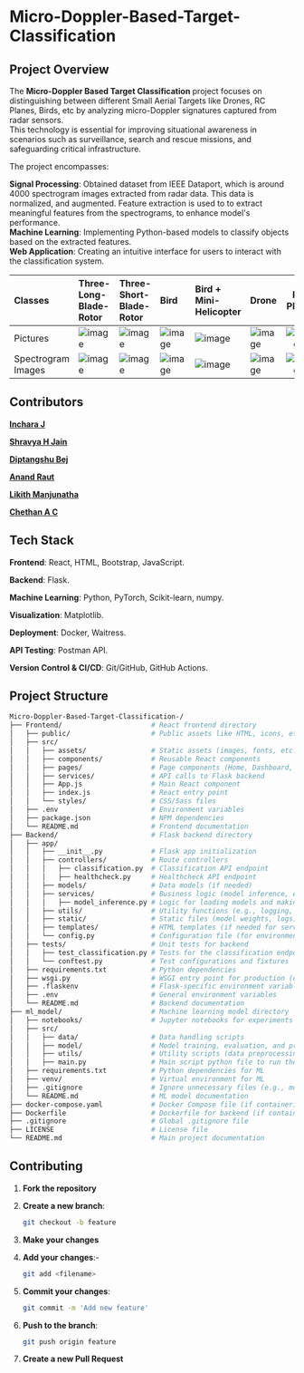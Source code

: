 
# Micro-Doppler-Based-Target-Classification

## Project Overview

The **Micro-Doppler Based Target Classification** project focuses on distinguishing between different Small Aerial Targets like Drones, RC Planes, Birds, etc by analyzing micro-Doppler signatures captured from radar sensors. <br>
This technology is essential for improving situational awareness in scenarios such as surveillance, search and rescue missions, and safeguarding critical infrastructure. <br>

The project encompasses:

**Signal Processing**: Obtained dataset from IEEE Dataport, which is around 4000 spectrogram images extracted from radar data. This data is normalized, and augmented. Feature extraction is used to to extract meaningful features                           from the spectrograms, to enhance model's performance.<br>
**Machine Learning**: Implementing Python-based models to classify objects based on the extracted features.<br>
**Web Application**: Creating an intuitive interface for users to interact with the classification system.<br>


| Classes | Three-Long-Blade-Rotor | Three-Short-Blade-Rotor | Bird | Bird + Mini-Helicopter | Drone | RC Plane |
|:--------|:------------------------|:-----------------------|:-----|:-----------------------|:------|:---------:|
| Pictures | ![image](https://github.com/user-attachments/assets/7006926f-85d9-47da-8289-b3236dc158d8)| ![image](https://github.com/user-attachments/assets/fe8962c3-1660-4732-ad0e-daee44cd3e27) | ![image](https://github.com/user-attachments/assets/d396b45a-1c45-4f8c-a73e-dd0d850661f3) | ![image](https://github.com/user-attachments/assets/ab27f402-83ed-4196-aa03-f3a1727212f8) | ![image](https://github.com/user-attachments/assets/a5f9c9da-198c-42b6-a9ba-04ad240e1448) | ![image](https://github.com/user-attachments/assets/2634c1c5-a1a4-41ed-b8b2-b9b2c9111e5f) | 
| Spectrogram Images | ![image](https://github.com/user-attachments/assets/4eacd2ae-aff1-46c1-84aa-7c35b9354edd) | ![image](https://github.com/user-attachments/assets/34cf66ed-5f45-47d7-8517-eee29e4b1c48) | ![image](https://github.com/user-attachments/assets/7d45fd48-19a1-4bec-83ad-53cb37fb72d9) | ![image](https://github.com/user-attachments/assets/7c335c47-f2a2-41fe-b9b7-02faae0e542b) | ![image](https://github.com/user-attachments/assets/51c2aa8f-cac6-4436-8c13-da3fed6cd21a) | ![image](https://github.com/user-attachments/assets/3da26ff9-8eb9-4fa4-a9e5-fb9c5329b55c) | 










 



## Contributors 

**[Inchara J](https://github.com/Incharajayaram)**<br>

**[Shravya H Jain](https://github.com/shravya312)**<br>

**[Diptangshu Bej](https://github.com/DiptangshuBej)**<br>

**[Anand Raut](https://github.com/Anand-Raut9)**<br>

**[Likith Manjunatha](https://github.com/Likith-m-22)**<br>

**[Chethan A C](https://github.com/chethanac15)**<br>

## Tech Stack

**Frontend**: React, HTML, Bootstrap, JavaScript.<br>

**Backend**: Flask.<br>

**Machine Learning**: Python, PyTorch, Scikit-learn, numpy.<br>

**Visualization**: Matplotlib.<br>

**Deployment**: Docker, Waitress.<br>

**API Testing**: Postman API.<br>

**Version Control & CI/CD**: Git/GitHub, GitHub Actions.<br>

## Project Structure

```sh
Micro-Doppler-Based-Target-Classification-/
├── Frontend/                      # React frontend directory
│   ├── public/                    # Public assets like HTML, icons, etc.
│   ├── src/
│   │   ├── assets/                # Static assets (images, fonts, etc.)
│   │   ├── components/            # Reusable React components
│   │   ├── pages/                 # Page components (Home, Dashboard, etc.)
│   │   ├── services/              # API calls to Flask backend
│   │   ├── App.js                 # Main React component
│   │   ├── index.js               # React entry point
│   │   └── styles/                # CSS/Sass files
│   ├── .env                       # Environment variables
│   ├── package.json               # NPM dependencies
│   └── README.md                  # Frontend documentation
├── Backend/                       # Flask backend directory
│   ├── app/
│   │   ├── __init__.py            # Flask app initialization
│   │   ├── controllers/           # Route controllers
│   │   │   ├── classification.py  # Classification API endpoint
│   │   │   ├── healthcheck.py     # Healthcheck API endpoint
│   │   ├── models/                # Data models (if needed)
│   │   ├── services/              # Business logic (model inference, etc.)
│   │   │   ├── model_inference.py # Logic for loading models and making predictions
│   │   ├── utils/                 # Utility functions (e.g., logging, error handling)
│   │   ├── static/                # Static files (model weights, logs)
│   │   ├── templates/             # HTML templates (if needed for serving static pages)
│   │   └── config.py              # Configuration file (for environment variables, etc.)
│   ├── tests/                     # Unit tests for backend
│   │   ├── test_classification.py # Tests for the classification endpoint
│   │   └── conftest.py            # Test configurations and fixtures
│   ├── requirements.txt           # Python dependencies
│   ├── wsgi.py                    # WSGI entry point for production (optional)
│   ├── .flaskenv                  # Flask-specific environment variables
│   ├── .env                       # General environment variables
│   └── README.md                  # Backend documentation
├── ml_model/                      # Machine learning model directory
│   ├── notebooks/                 # Jupyter notebooks for experiments and model training
│   ├── src/
│   │   ├── data/                  # Data handling scripts
│   │   ├── model/                 # Model training, evaluation, and prediction scripts
│   │   ├── utils/                 # Utility scripts (data preprocessing, visualization)
│   │   ├── main.py                # Main script python file to run the pretrained moddel
│   ├── requirements.txt           # Python dependencies for ML
│   ├── venv/                      # Virtual environment for ML
│   ├── .gitignore                 # Ignore unnecessary files (e.g., model weights, virtual env)
│   └── README.md                  # ML model documentation
├── docker-compose.yaml            # Docker Compose file (if containerizing)
├── Dockerfile                     # Dockerfile for backend (if containerizing)
├── .gitignore                     # Global .gitignore file
├── LICENSE                        # License file
└── README.md                      # Main project documentation
```

## Contributing

1. **Fork the repository**
2. **Create a new branch**:

   ```sh
   git checkout -b feature
   ```

3. **Make your changes**
4. **Add your changes**:-

   ```sh
   git add <filename>
   ```
5. **Commit your changes**:

   ```sh
   git commit -m 'Add new feature'
   ```

6. **Push to the branch**:

   ```sh
   git push origin feature
   ```

7. **Create a new Pull Request**
